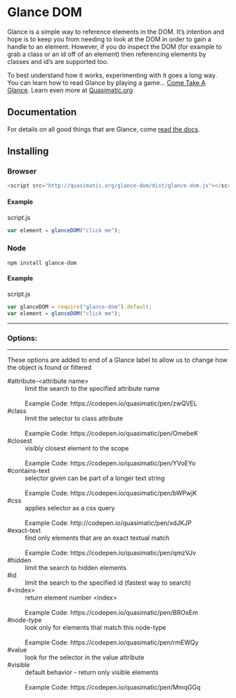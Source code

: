 # Glance DOM

Glance is a simple way to reference elements in the DOM. It’s intention and hope is to keep you from needing to look at the DOM in order to gain a handle to an element. However, if you do inspect the DOM (for example to grab a class or an id off of an element) then referencing elements by classes and id’s are supported too. 

To best understand how it works, experimenting with it goes a long way. You can learn how to read Glance by playing a game… [Come Take A Glance](http://quasimatic.org/take-a-glance/). Learn even more at [Quasimatic.org](https://quasimatic.org/glance)

## Documentation

For details on all good things that are Glance, come [read the docs](http://quasimatic.org/glance-dom).



## Installing

### Browser
```javascript
<script src="http://quasimatic.org/glance-dom/dist/glance-dom.js"></script>
```

#### Example
script.js
```javascript
var element = glanceDOM("click me");
```

### Node

```shell
npm install glance-dom
```

#### Example
script.js
```javascript
var glanceDOM = require("glance-dom").default;
var element = glanceDOM("click me");
```


------------
### Options:
------------

These options are added to end of a Glance label to allow us to change how the object is found or filtered


<dl>
  <dt>#attribute-&lt;attribute name&gt;</dt>
  <dd>limit the search to the specified attribute name<br><br>
  Example Code: https://codepen.io/quasimatic/pen/zwQVEL
  </dd>
  <dt>#class</dt>
  <dd>limit the selector to class attribute<br><br>
  Example Code: https://codepen.io/quasimatic/pen/OmebeK
  </dd>
  <dt>#closest</dt>
  <dd>visibly closest element to the scope<br><br>
  Example Code: https://codepen.io/quasimatic/pen/YVoEYo
  </dd>
  <dt>#contains-text</dt>
  <dd>selector given can be part of a longer text string<br><br>
  Example Code: https://codepen.io/quasimatic/pen/bWPwjK
  </dd>
  <dt>#css</dt>
  <dd>applies selector as a css query<br><br>
  Example Code: http://codepen.io/quasimatic/pen/xdJKJP
  </dd>
  <dt>#exact-text</dt>
  <dd>find only elements that are an exact textual match<br><br>
  Example Code: https://codepen.io/quasimatic/pen/qmzVJv
  </dd>
  <dt>#hidden</dt>
  <dd>limit the search to hidden elements</dd>
  <dt>#id</dt>
  <dd>limit the search to the specified id (fastest way to search)</dd>
  <dt>#&lt;index&gt;</dt>
  <dd>return element number &lt;index&gt;<br><br>
  Example Code: https://codepen.io/quasimatic/pen/BROxEm
  </dd>
  <dt>#node-type</dt>
  <dd>look only for elements that match this node-type<br><br>
  Example Code: https://codepen.io/quasimatic/pen/rmEWQy
  </dd>
  <dt>#value</dt>
  <dd>look for the selector in the value attribute</dd>
  <dt>#visible</dt>
  <dd>default behavior - return only visible elements<br><br>
  Example Code: https://codepen.io/quasimatic/pen/MmqGGq
  </dd>
</dl>
